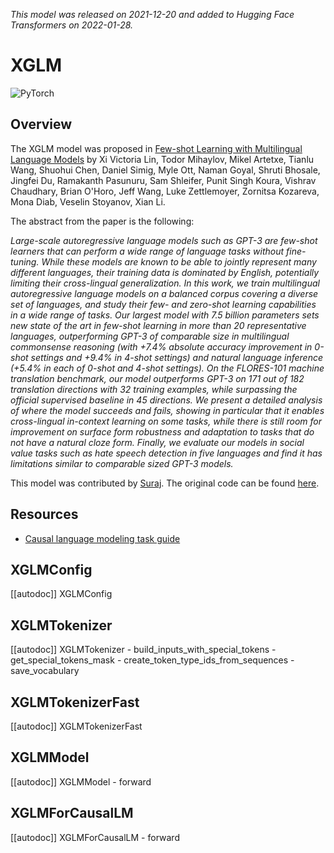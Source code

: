 <!--Copyright 2021 The HuggingFace Team. All rights reserved.

Licensed under the Apache License, Version 2.0 (the "License"); you may not use this file except in compliance with
the License. You may obtain a copy of the License at

http://www.apache.org/licenses/LICENSE-2.0

Unless required by applicable law or agreed to in writing, software distributed under the License is distributed on
an "AS IS" BASIS, WITHOUT WARRANTIES OR CONDITIONS OF ANY KIND, either express or implied. See the License for the
specific language governing permissions and limitations under the License.

⚠️ Note that this file is in Markdown but contain specific syntax for our doc-builder (similar to MDX) that may not be
rendered properly in your Markdown viewer.

-->
*This model was released on 2021-12-20 and added to Hugging Face Transformers on 2022-01-28.*

# XGLM

<div class="flex flex-wrap space-x-1">
<img alt="PyTorch" src="https://img.shields.io/badge/PyTorch-DE3412?style=flat&logo=pytorch&logoColor=white">
</div>

## Overview

The XGLM model was proposed in [Few-shot Learning with Multilingual Language Models](https://huggingface.co/papers/2112.10668)
by Xi Victoria Lin, Todor Mihaylov, Mikel Artetxe, Tianlu Wang, Shuohui Chen, Daniel Simig, Myle Ott, Naman Goyal,
Shruti Bhosale, Jingfei Du, Ramakanth Pasunuru, Sam Shleifer, Punit Singh Koura, Vishrav Chaudhary, Brian O'Horo,
Jeff Wang, Luke Zettlemoyer, Zornitsa Kozareva, Mona Diab, Veselin Stoyanov, Xian Li.

The abstract from the paper is the following:

*Large-scale autoregressive language models such as GPT-3 are few-shot learners that can perform a wide range of language
tasks without fine-tuning. While these models are known to be able to jointly represent many different languages,
their training data is dominated by English, potentially limiting their cross-lingual generalization.
In this work, we train multilingual autoregressive language models on a balanced corpus covering a diverse set of languages,
and study their few- and zero-shot learning capabilities in a wide range of tasks. Our largest model with 7.5 billion parameters
sets new state of the art in few-shot learning in more than 20 representative languages, outperforming GPT-3 of comparable size
in multilingual commonsense reasoning (with +7.4% absolute accuracy improvement in 0-shot settings and +9.4% in 4-shot settings)
and natural language inference (+5.4% in each of 0-shot and 4-shot settings). On the FLORES-101 machine translation benchmark,
our model outperforms GPT-3 on 171 out of 182 translation directions with 32 training examples, while surpassing the
official supervised baseline in 45 directions. We present a detailed analysis of where the model succeeds and fails,
showing in particular that it enables cross-lingual in-context learning on some tasks, while there is still room for improvement
on surface form robustness and adaptation to tasks that do not have a natural cloze form. Finally, we evaluate our models
in social value tasks such as hate speech detection in five languages and find it has limitations similar to comparable sized GPT-3 models.*

This model was contributed by [Suraj](https://huggingface.co/valhalla). The original code can be found [here](https://github.com/pytorch/fairseq/tree/main/examples/xglm).

## Resources

- [Causal language modeling task guide](../tasks/language_modeling)

## XGLMConfig

[[autodoc]] XGLMConfig

## XGLMTokenizer

[[autodoc]] XGLMTokenizer
    - build_inputs_with_special_tokens
    - get_special_tokens_mask
    - create_token_type_ids_from_sequences
    - save_vocabulary

## XGLMTokenizerFast

[[autodoc]] XGLMTokenizerFast

## XGLMModel

[[autodoc]] XGLMModel
    - forward

## XGLMForCausalLM

[[autodoc]] XGLMForCausalLM
    - forward
